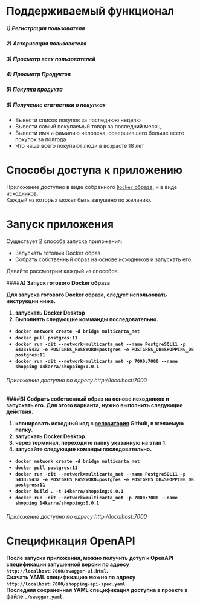 Поддерживаемый функционал
====
##### 1) Регистрация пользователя
##### 2) Авторизация пользователя
##### 3) Просмотр всех пользователей
##### 4) Просмотр Продуктов
##### 5) Покупка продукта
##### 6) Получение статистики о покупках
- Вывести список покупок за последнюю неделю
- Вывести самый покупаемый товар за последний месяц
- Вывести имя и фамилию человека, совершившего больше всего покупок за полгода
- Что чаще всего покупают люди в возрасте 18 лет<br>

Способы доступа к приложению
====
Приложение доступно в виде собранного [`Docker` образа](https://hub.docker.com/repository/docker/14karra/shopping),
 и в виде [исходников](https://github.com/14karra/multicarta-shopping).<br> Каждый из которых может быть запушено по желанию. 


Запуск приложения
====
Существует 2 способа запуска приложения:
- Запускать готовый Docker образ
- Собрать собственный образ на основе исходников и запускать его.

Давайте рассмотрим каждый из способов.

####<b>A) Запуск готового Docker образа<b>

Для запуска готового Docker образа, следует использовать инструкции ниже.<br>
1) запускать Docker Desktop
2) Выполнять следующие комманды последовательно.
- `docker network create -d bridge multicarta_net`
- `docker pull postgres:11`
- `docker run -dit --network=multicarta_net --name PostgreSQL11 -p 5433:5432 -e POSTGRES_PASSWORD=postgres -e POSTGRES_DB=SHOPPING_DB postgres:11`
- `docker run -dit --network=multicarta_net -p 7000:7000 --name shopping 14karra/shopping:0.0.1`

###### Приложение доступно по адресу http://localhost:7000

####<b>B) Собрать собственный образ на основе исходников и запускать его.
Для этого варианта, нужно выполнить следующие действия.<br>
1) клонировать исходный код с [репозитория](https://github.com/14karra/multicarta-shopping) Github, в желаемую папку.
3) запускать Docker Desktop.
2) через терминал, переходите папку указанную на этап 1.
3) запусайте следующие команды последовательно.
- `docker network create -d bridge multicarta_net`
- `docker pull postgres:11`
- `docker run -dit --network=multicarta_net --name PostgreSQL11 -p 5433:5432 -e POSTGRES_PASSWORD=postgres -e POSTGRES_DB=SHOPPING_DB postgres:11`  
- `docker build . -t 14karra/shopping:0.0.1`
- `docker run -dit --network=multicarta_net -p 7000:7000 --name shopping 14karra/shopping:0.0.1`

###### Приложение доступно по адресу http://localhost:7000

Спецификация OpenAPI
====
После запуска приложения, можно получить дотуп к OpenAPI спецификации запушенной версии по адресу `http://localhost:7000/swagger-ui.html`.<br>
Скачать YAML спецификацию можно по адресу `http://localhost:7000/shopping-api-spec.yaml`.<br>
Последняя сохраненная YAML спецификация доступна в проекте в файле `./swagger.yaml`.
